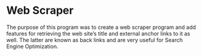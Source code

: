 # Web Scraper
The purpose of this program was to create a web scraper program and add features for retrieving the
web site’s title and external anchor links to it as well. The latter are known as back links and are very
useful for Search Engine Optimization.